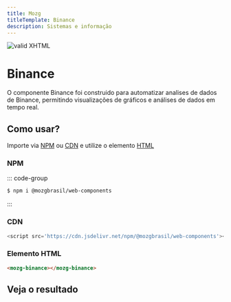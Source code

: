 ```yaml
---
title: Mozg
titleTemplate: Binance
description: Sistemas e informação
---
```


[checkmark]: https://mozg.com.br/logo-mini.png 'MOZG'

![valid XHTML][checkmark]

# Binance

O componente Binance foi construido para automatizar analises de dados de Binance, permitindo visualizações de gráficos e análises de dados em tempo real.

## **Como usar?**

Importe via [NPM](https://www.npmjs.com/package/@mozgbrasil/web-components) ou [CDN](https://en.wikipedia.org/wiki/JSDelivr) e utilize o elemento [HTML](https://pt.wikipedia.org/wiki/HTML)

### **NPM**

::: code-group

```sh [npm]
$ npm i @mozgbrasil/web-components
```

:::

### CDN

```js
<script src='https://cdn.jsdelivr.net/npm/@mozgbrasil/web-components'></script>
```

### Elemento HTML

```html
<mozg-binance></mozg-binance>
```

## **Veja o resultado**

<Binance />
 
<style>
 body {
    position: absolute;
    overflow: auto;
 }
</style>
